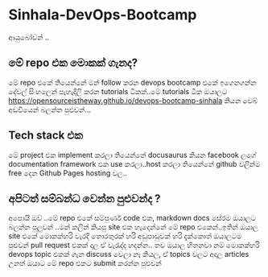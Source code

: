 # Sinhala-DevOps-Bootcamp

ආයුබෝවන් ..
 
## මේ repo එක මොකක් ගැනද?

මේ repo එකේ තියෙන්නේ මන් follow කරන devops bootcamp එකේ ඉගෙනගන්න දේවල් සිංහලෙන් පැහැදිලි කරන tutorials ටිකක්..මේ tutorials ටික ඔයාලට https://opensourceistheway.github.io/devops-bootcamp-sinhala කියන වෙබ් අඩවියෙන් බලන්න පුළුවන්…

## Tech stack එක 

මේ project එක implement කරලා තියෙන්නේ docusaurus කියන facebook ලගේ documentation framework එක use කරලා..host කරලා තියෙන්නේ github වලින්ම free දෙන Github Pages hosting වල..

## අපිටත් සම්බන්ධ වෙන්න පුළුවන්ද ?

අපොයි ඔව් ..මේ repo එකේ සම්පුර්ණ code එක, markdown docs සේරම ඔයාලට බලන්න පුලුවන් ..මන් කලින් කියපු site එක හැදෙන්නේ මේ repo එකෙන්..ඉතින් ඔයාල site එකේ මොකක්හරි වැරදි තොරතුරක් හරි අඩුපාඩුවක් හරි දැක්කොත් ඔයාලටම පුළුවන් pull request එකක් දාල ඒ වැරැද්ද හදන්න..
තව ඔයාල හිතනවා නම් මොකක්හරි devops topic එකක් ගැන discuss වෙලා නෑ කියල, ඒ topics වලට අදාල articles උනත් ඔයාට මේ repo එකට submit කරන්න පුළුවන්
